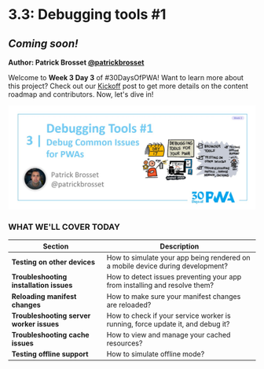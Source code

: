 # 3.3: Debugging tools #1

## *Coming soon!*

**Author: Patrick Brosset [@patrickbrosset](https://twitter.com/patrickbrosset)**

Welcome to **Week 3 Day 3** of #30DaysOfPWA! Want to learn more about this project? Check out our [Kickoff](../kickoff.md) post to get more details on the content roadmap and contributors. Now, let's dive in!

![image of title and author.](_media/day-03.jpg)

### WHAT WE'LL COVER TODAY

| Section | Description |
| ------- | ----------- |
| **Testing on other devices** | How to simulate your app being rendered on a mobile device during development? |
| **Troubleshooting installation issues** | How to detect issues preventing your app from installing and resolve them? |
| **Reloading manifest changes** | How to make sure your manifest changes are reloaded? |
| **Troubleshooting server worker issues** | How to check if your service worker is running, force update it, and debug it? |
| **Troubleshooting cache issues** | How to view and manage your cached resources? |
| **Testing offline support** | How to simulate offline mode? |